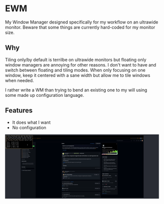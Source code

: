 # EWM

My Window Manager designed specifically for my workflow on an ultrawide monitor.
Beware that some things are currently hard-coded for my monitor size.

## Why
Tiling only/by default is terrilbe on ultrawide monitors but floating
only window managers are annoying for other reasons.  I don't want to
have and switch between floating and tiling modes. When only focusing
on one window, keep it centered with a sane width but allow me to tile
windows when needed.

I rather write a WM than trying to bend an existing one to my will
using some made up configuration language.

## Features
- It does what I want
- No configuration

![Alt Text](gif.gif)
